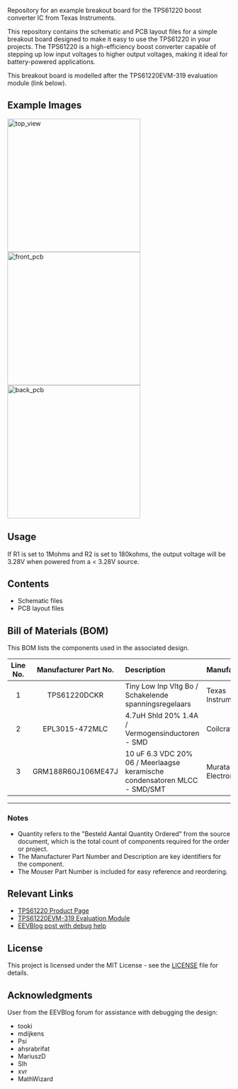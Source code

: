 Repository for an example breakout board for the TPS61220 boost converter IC from Texas Instruments.

This repository contains the schematic and PCB layout files for a simple breakout board designed to make it easy to use the TPS61220 in your projects. The TPS61220 is a high-efficiency boost converter capable of stepping up low input voltages to higher output voltages, making it ideal for battery-powered applications.

This breakout board is modelled after the TPS61220EVM-319 evaluation module (link below).

## Example Images
<img src="https://i.imgur.com/jgy9n4q.jpeg" alt="top_view" height="300"/>
<img src="https://i.imgur.com/airpwDt.png" alt="front_pcb" height="300"/>
<img src="https://i.imgur.com/9AK6NAB.png" alt="back_pcb" height="300"/>

## Usage
If R1 is set to 1Mohms and R2 is set to 180kohms, the output voltage will be 3.28V when powered from a < 3.28V source.

## Contents
- Schematic files
- PCB layout files

## Bill of Materials (BOM)

This BOM lists the components used in the associated design.

| Line No. | Manufacturer Part No. | Description | Manufacturer | Quantity | Mouser Part Number |
|:---:|:---:|:---|:---|:---:|:---:|
| 1 | TPS61220DCKR | Tiny Low Inp Vltg Bo / Schakelende spanningsregelaars | Texas Instruments | 1 | 595-TPS61220DCKR |
| 2 | EPL3015-472MLC | 4.7uH Shld 20% 1.4A / Vermogensinductoren - SMD | Coilcraft | 1 | 994-EPL3015-472MLC |
| 3 | GRM188R60J106ME47J | 10 uF 6.3 VDC 20% 06 / Meerlaagse keramische condensatoren MLCC - SMD/SMT | Murata Electronics | 2 | 81-GRM188R60J106ME7J |

---

### Notes
* Quantity refers to the "Besteld Aantal Quantity Ordered" from the source document, which is the total count of components required for the order or project.
* The Manufacturer Part Number and Description are key identifiers for the component.
* The Mouser Part Number is included for easy reference and reordering.

## Relevant Links

- [TPS61220 Product Page](https://www.ti.com/product/TPS61220)
- [TPS61220EVM-319 Evaluation Module](https://www.ti.com/tool/TPS61220EVM-319)
- [EEVBlog post with debug help](https://www.eevblog.com/forum/beginners/kindly-requesting-help-with-debugging-a-tsp61220-(pcb)-voltage-boost-converter/)

## License
This project is licensed under the MIT License - see the [LICENSE](LICENSE) file for details.

## Acknowledgments
User from the EEVBlog forum for assistance with debugging the design:
- tooki
- mdijkens
- Psi
- ahsrabrifat
- MariuszD
- Slh
- xvr
- MathWizard

